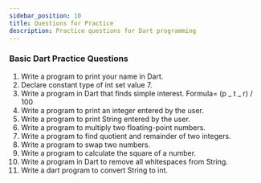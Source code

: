 ```yaml
---
sidebar_position: 10
title: Questions for Practice
description: Practice questions for Dart programming
---
```


### Basic Dart Practice Questions

1. Write a program to print your name in Dart.
2. Declare constant type of int set value 7.
3. Write a program in Dart that finds simple interest. Formula= (p _ t _ r) / 100
4. Write a program to print an integer entered by the user.
5. Write a program to print String entered by the user.
6. Write a program to multiply two floating-point numbers.
7. Write a program to find quotient and remainder of two integers.
8. Write a program to swap two numbers.
9. Write a program to calculate the square of a number.
10. Write a program in Dart to remove all whitespaces from String.
11. Write a dart program to convert String to int.
